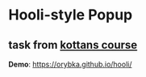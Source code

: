 # Hooli-style Popup 
## task from [kottans course](https://github.com/kottans/frontend/blob/master/contents.md)

**Demo**: https://orybka.github.io/hooli/